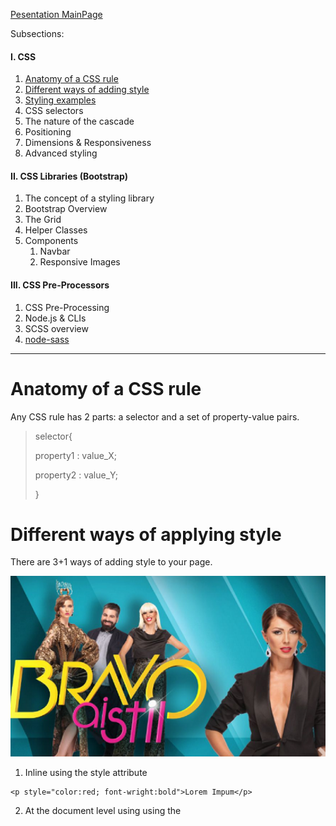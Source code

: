 [Pesentation MainPage](readme.md)

Subsections:

#### I. CSS

1. [Anatomy of a CSS rule](#cssRuleAnatomy)
2. [Different ways of adding style](#waysOfStyling)
3. [Styling examples](#stylingExamples)
4. CSS selectors
5. The nature of the cascade
6. Positioning
7. Dimensions & Responsiveness
8. Advanced styling

#### II. CSS Libraries (Bootstrap)

1. The concept of a styling library
2. Bootstrap Overview
3. The Grid
4. Helper Classes
5. Components
   1. Navbar
   2. Responsive Images

#### III. CSS Pre-Processors

1. CSS Pre-Processing
2. Node.js & CLIs
3. SCSS overview
4. [node-sass](#node-saas)



------



<h1 id="cssRuleAnatomy">Anatomy of a CSS rule</h1>



Any CSS rule has 2 parts: a selector and a set of property-value pairs.



> selector{
>
> property1 : value_X;
>
> property2 : value_Y;
>
> }



<h1 id="waysOfStyling">Different ways of applying style</h1>



There are 3+1 ways of adding style to your page.



![](_img/bravo-ai-stil.png)





1. Inline using the style attribute

```
<p style="color:red; font-wright:bold">Lorem Impum</p>
```



2. At the document level using using the <style> tag

   ```
   <style>
   	#myelement{
           background-color:red;
           border:1px solid red;
   	}
   </style>
   ```

   

3. Using an external CSS file

```
<link href="mystyle.css">
```



4. Altering the DOM using JavaScript

```
document.body.style.backgroundColor = "red";
```





<h1 id="stylingExamples">Styling Examples</h1>



See exercise files [here](../src/02_CSS/readme.md). 



<h1 id="node-saas">node-saas</h1>



Installing:

```
npm install node-sass
```

Running 

```
node-sass scss -o css -w
```

